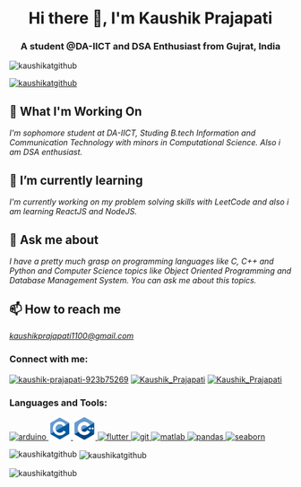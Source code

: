 <h1 align="center">Hi there 👋, I'm Kaushik Prajapati</h1>
<h3 align="center">A student @DA-IICT and DSA Enthusiast from Gujrat, India</h3>

<p align="left"> <img src="https://komarev.com/ghpvc/?username=kaushikatgithub&label=Profile%20views&color=0e75b6&style=flat" alt="kaushikatgithub" /> </p>

<p align="left"> <a href="https://github.com/ryo-ma/github-profile-trophy"><img src="https://github-profile-trophy.vercel.app/?username=kaushikatgithub" alt="kaushikatgithub" /></a> </p>

## 🔭 What I'm Working On
*I'm sophomore student at DA-IICT, Studing B.tech Information and Communication Technology with minors in Computational Science. Also i am DSA enthusiast.*

## 🌱 I’m currently learning 
*I'm currently working on my problem solving skills with LeetCode and also i am learning ReactJS and NodeJS.*

## 💬 Ask me about 
*I have a pretty much grasp on programming languages like C, C++ and Python and Computer Science topics like Object Oriented Programming and Database Management System. You can ask me about this topics.*

## 📫 How to reach me 
*kaushikprajapati1100@gmail.com*

<h3 align="left">Connect with me:</h3>
<p align="left">
<a href="https://www.linkedin.com/in/kaushik-prajapati-923b75269/" target="blank"><img align="center" src="https://raw.githubusercontent.com/rahuldkjain/github-profile-readme-generator/master/src/images/icons/Social/linked-in-alt.svg" alt="kaushik-prajapati-923b75269" height="30" width="40" /></a>
<a href="https://codeforces.com/profile/Kaushik_Prajapati" target="blank"><img align="center" src="https://raw.githubusercontent.com/rahuldkjain/github-profile-readme-generator/master/src/images/icons/Social/codeforces.svg" alt="Kaushik_Prajapati" height="30" width="40" /></a>
<a href="https://leetcode.com/u/Kaushik_Prajapati/" target="blank"><img align="center" src="https://raw.githubusercontent.com/rahuldkjain/github-profile-readme-generator/master/src/images/icons/Social/leet-code.svg" alt="Kaushik_Prajapati" height="30" width="40" /></a>
</p>

<h3 align="left">Languages and Tools:</h3>
<p align="left">
  <a href="https://www.arduino.cc/" target="_blank" rel="noreferrer"> <img src="https://cdn.worldvectorlogo.com/logos/arduino-1.svg" alt="arduino" width="40" height="40"/> </a> 
  <a href="https://www.cprogramming.com/" target="_blank" rel="noreferrer"> <img src="https://raw.githubusercontent.com/devicons/devicon/master/icons/c/c-original.svg" alt="c" width="40" height="40"/> </a> 
  <a href="https://www.w3schools.com/cpp/" target="_blank" rel="noreferrer"> <img src="https://raw.githubusercontent.com/devicons/devicon/master/icons/cplusplus/cplusplus-original.svg" alt="cplusplus" width="40" height="40"/> </a> 
  <a href="https://www.python.org/" target="_blank" rel="noreferrer"> <img src="https://user-images.githubusercontent.com/25181517/183423507-c056a6f9-1ba8-4312-a350-19bcbc5a8697.png" alt="flutter" width="40" height="40"/> </a> 
  <a href="https://git-scm.com/" target="_blank" rel="noreferrer"> <img src="https://www.vectorlogo.zone/logos/git-scm/git-scm-icon.svg" alt="git" width="40" height="40"/> </a> 
  <a href="https://www.mathworks.com/" target="_blank" rel="noreferrer"> <img src="https://upload.wikimedia.org/wikipedia/commons/2/21/Matlab_Logo.png" alt="matlab" width="40" height="40"/> </a> 
  <a href="https://code.visualstudio.com/" target="_blank" rel="noreferrer"> <img src="https://user-images.githubusercontent.com/25181517/192108891-d86b6220-e232-423a-bf5f-90903e6887c3.png" alt="pandas" width="40" height="40"/> </a> 
  <a href="https://www.javascript.com/" target="_blank" rel="noreferrer"> <img src="https://user-images.githubusercontent.com/25181517/117447155-6a868a00-af3d-11eb-9cfe-245df15c9f3f.png" alt="seaborn" width="40" height="40"/> </a> 
</p>

<p><img align="left" src="https://github-readme-stats.vercel.app/api/top-langs?username=kaushikatgithub&show_icons=true&locale=en&layout=compact" alt="kaushikatgithub" /></p>

<p>&nbsp;<img align="center" src="https://github-readme-stats.vercel.app/api?username=kaushikatgithub&show_icons=true&locale=en" alt="kaushikatgithub" /></p>

<p><img align="center" src="https://github-readme-streak-stats.herokuapp.com/?user=kaushikatgithub&" alt="kaushikatgithub" /></p>
<!--
**kaushikatgithub/kaushikatgithub** is a ✨ _special_ ✨ repository because its `README.md` (this file) appears on your GitHub profile.

Here are some ideas to get you started:

- 🔭 I’m currently working on ...
- 🌱 I’m currently learning ...
- 👯 I’m looking to collaborate on ...
- 🤔 I’m looking for help with ...
- 💬 Ask me about ...
- 📫 How to reach me: ...
- 😄 Pronouns: ...
- ⚡ Fun fact: ...
-->
